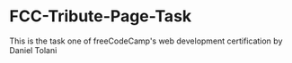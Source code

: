 # FCC-Tribute-Page-Task
 This is the task one of freeCodeCamp's web development certification by Daniel Tolani
